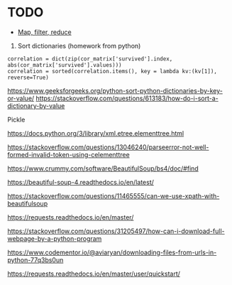 # TODO

- [Map, filter, reduce](https://book.pythontips.com/en/latest/map_filter.html)

1) Sort dictionaries (homework from python)
```
correlation = dict(zip(cor_matrix['survived'].index, abs(cor_matrix['survived'].values)))
correlation = sorted(correlation.items(), key = lambda kv:(kv[1]), reverse=True)
```
https://www.geeksforgeeks.org/python-sort-python-dictionaries-by-key-or-value/
https://stackoverflow.com/questions/613183/how-do-i-sort-a-dictionary-by-value

Pickle


https://docs.python.org/3/library/xml.etree.elementtree.html

https://stackoverflow.com/questions/13046240/parseerror-not-well-formed-invalid-token-using-celementtree

https://www.crummy.com/software/BeautifulSoup/bs4/doc/#find

https://beautiful-soup-4.readthedocs.io/en/latest/

https://stackoverflow.com/questions/11465555/can-we-use-xpath-with-beautifulsoup

https://requests.readthedocs.io/en/master/

https://stackoverflow.com/questions/31205497/how-can-i-download-full-webpage-by-a-python-program

https://www.codementor.io/@aviaryan/downloading-files-from-urls-in-python-77q3bs0un

https://requests.readthedocs.io/en/master/user/quickstart/